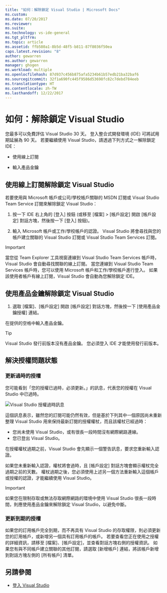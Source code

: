 ```yaml
---
title: "如何：解除鎖定 Visual Studio | Microsoft Docs"
ms.custom: 
ms.date: 07/20/2017
ms.reviewer: 
ms.suite: 
ms.technology: vs-ide-general
ms.tgt_pltfrm: 
ms.topic: article
ms.assetid: ffb580a1-8b5d-48f5-b811-87f8036f50ea
caps.latest.revision: "8"
author: gewarren
ms.author: gewarren
manager: ghogen
ms.workload: multiple
ms.openlocfilehash: 87d937c456b875afa5234b61b57edb21ba32baf6
ms.sourcegitcommit: 32f1a690fc445f9586d53698fc82c7debd784eeb
ms.translationtype: HT
ms.contentlocale: zh-TW
ms.lasthandoff: 12/22/2017
---
```

# <a name="how-to-unlock-visual-studio"></a>如何：解除鎖定 Visual Studio

您最多可以免費評估 Visual Studio 30 天。 登入整合式開發環境 (IDE) 可將試用期延展為 90 天。 若要繼續使用 Visual Studio，請透過下列方式之一解除鎖定 IDE：

- 使用線上訂閱

- 輸入產品金鑰

## <a name="to-unlock-visual-studio-using-an-online-subscription"></a>使用線上訂閱解除鎖定 Visual Studio

若要使用與 Microsoft 帳戶或公司/學校帳戶關聯的 MSDN 訂閱或 Visual Studio Team Service 訂閱來解除鎖定 Visual Studio：

1. 按一下 IDE 右上角的 [登入] 按鈕 (或移至 [檔案] > [帳戶設定] 開啟 [帳戶設定] 對話方塊，然後按一下 [登入] 按鈕)。

1. 輸入 Microsoft 帳戶或工作/學校帳戶的認證。 Visual Studio 將會尋找與您的帳戶建立關聯的 Visual Studio 訂閱或 Visual Studio Team Services 訂閱。

> [!IMPORTANT]
> 當您從 Team Explorer 工具視窗連線到 Visual Studio Team Services 帳戶時，Visual Studio 會自動尋找關聯的線上訂閱。 當您連線到 Visual Studio Team Services 帳戶時，您可以使用 Microsoft 帳戶和工作/學校帳戶進行登入。 如果該使用者帳戶有線上訂閱，Visual Studio 會自動為您解除鎖定 IDE。

## <a name="to-unlock-visual-studio-with-a-product-key"></a>使用產品金鑰解除鎖定 Visual Studio

1. 選取 [檔案]、[帳戶設定] 開啟 [帳戶設定] 對話方塊，然後按一下 [使用產品金鑰授權] 連結。

在提供的空格中輸入產品金鑰。

> [!TIP]
> Visual Studio 發行前版本沒有產品金鑰。 您必須登入 IDE 才能使用發行前版本。

## <a name="address-license-problem-states"></a>解決授權問題狀態

### <a name="update-stale-licenses"></a>更新過時的授權

 您可能看到「您的授權已過時，必須更新。」的訊息，代表您的授權在 Visual Studio 中已過時。

 ![Visual Studio 授權過時訊息](../ide/media/vs2017_stale-license.png)

 這個訊息表示，雖然您的訂閱可能仍然有效，但是基於下列其中一個原因尚未重新整理 Visual Studio 用來保持最新訂閱的授權權杖，而且該權杖已經過時：

- 您尚未使用 Visual Studio，或有很長一段時間沒有網際網路連線。
- 您已登出 Visual Studio。

在授權權杖過期之前，Visual Studio 會先顯示一個警告訊息，要求您重新輸入認證。

如果您未重新輸入認證，權杖將會過時，且 [帳戶設定] 對話方塊會顯示權杖完全過期之前的天數。 權杖過期之後，您必須使用上述另一個方法重新輸入這個帳戶或授權的認證，才能繼續使用 Visual Studio。

> [!Important]
> 如果您在限制存取或無法存取網際網路的環境中使用 Visual Studio 很長一段時間，則應使用產品金鑰來解除鎖定 Visual Studio，以避免中斷。

### <a name="update-expired-licenses"></a>更新到期的授權

 如果您的訂用帳戶完全到期，而不再具有 Visual Studio 的存取權限，則必須更新您的訂用帳戶，或新增另一個具有訂用帳戶的帳戶。 若要查看您正在使用之授權的詳細資訊，請移至 [檔案]、[帳戶設定]，並查看對話方塊右側的授權資訊。 如果您有與不同帳戶建立關聯的其他訂閱，請選取 [新增帳戶] 連結，將該帳戶新增到對話方塊左側的 [所有帳戶] 清單。

## <a name="see-also"></a>另請參閱

* [登入 Visual Studio](../ide/signing-in-to-visual-studio.md)
 
